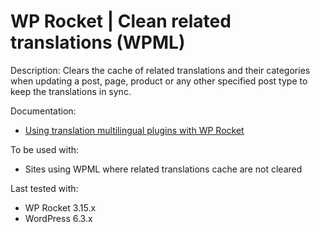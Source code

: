 # WP Rocket | Clean related translations (WPML)

Description: Clears the cache of related translations and their categories when updating a post, page, product or any other specified post type to keep the translations in sync.

Documentation:
* [Using translation multilingual plugins with WP Rocket](https://docs.wp-rocket.me/article/76-using-translation-multilingual-plugins)

To be used with:
* Sites using WPML where related translations cache are not cleared

Last tested with:
* WP Rocket 3.15.x
* WordPress 6.3.x
